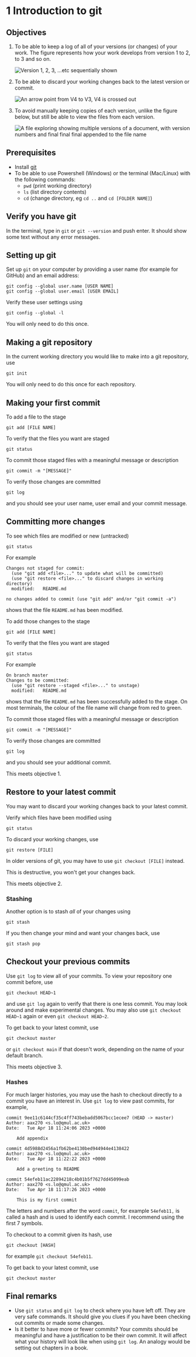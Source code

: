 # 1 Introduction to git

## Objectives

1. To be able to keep a log of all of your versions (or changes) of your work.
   The figure represents how your work develops from version 1 to 2, to 3 and
   so on.

   ![Version 1, 2, 3, ...etc sequentially shown](figure1.png)
1. To be able to discard your working changes back to the latest version or
   commit.

   ![An arrow point from V4 to V3, V4 is crossed out](figure2.png)
1. To avoid manually keeping copies of each version, unlike the figure below,
   but still be able to view the files from each version.

   ![A file exploring showing multiple versions of a document, with version
     numbers and final final final appended to the file name](figure3.png)

## Prerequisites

- Install [git](https://git-scm.com/downloads)
- To be able to use Powershell (Windows) or the terminal (Mac/Linux) with the
  following commands:
  - `pwd` (print working directory)
  - `ls` (list directory contents)
  - `cd` (change directory, eg `cd ..` and `cd [FOLDER NAME]`)

## Verify you have git

In the terminal, type in `git` or `git --version` and push enter. It should show
some text without any error messages.

## Setting up git

Set up `git` on your computer by providing a user name (for example for GitHub)
and an email address:

```shell
git config --global user.name [USER NAME]
git config --global user.email [USER EMAIL]
```

Verify these user settings using

```shell
git config --global -l
```

You will only need to do this once.

## Making a git repository

In the current working directory you would like to make into a git repository,
use

```shell
git init
```

You will only need to do this once for each repository.

## Making your first commit

To add a file to the stage

```shell
git add [FILE NAME]
```

To verify that the files you want are staged

```shell
git status
```

To commit those staged files with a meaningful message or description

```shell
git commit -m "[MESSAGE]"
```

To verify those changes are committed

```shell
git log
```

and you should see your user name, user email and your commit message.

## Committing more changes

To see which files are modified or new (untracked)

```shell
git status
```

For example

```plaintext
Changes not staged for commit:
  (use "git add <file>..." to update what will be committed)
  (use "git restore <file>..." to discard changes in working directory)
  modified:   README.md

no changes added to commit (use "git add" and/or "git commit -a")
```

shows that the file `README.md` has been modified.

To add those changes to the stage

```shell
git add [FILE NAME]
```

To verify that the files you want are staged

```shell
git status
```

For example

```plaintext
On branch master
Changes to be committed:
  (use "git restore --staged <file>..." to unstage)
  modified:   README.md
```

shows that the file `README.md` has been successfully added to the stage. On
most terminals, the colour of the file name will change from red to green.

To commit those staged files with a meaningful message or description

```shell
git commit -m "[MESSAGE]"
```

To verify those changes are committed

```shell
git log
```

and you should see your additional commit.

This meets objective 1.

## Restore to your latest commit

You may want to discard your working changes back to your latest commit.

Verify which files have been modified using

```shell
git status
```

To discard your working changes, use

```shell
git restore [FILE]
```

In older versions of git, you may have to use `git checkout [FILE]` instead.

This is destructive, you won't get your changes back.

This meets objective 2.

### Stashing

Another option is to stash *all* of your changes using

```shell
git stash
```

If you then change your mind and want your changes back, use

```shell
git stash pop
```

## Checkout your previous commits

Use `git log` to view all of your commits. To view your repository one commit
before, use

```shell
git checkout HEAD~1
```

and use `git log` again to verify that there is one less commit. You may look
around and make experimental changes. You may also use `git checkout HEAD~1`
again or even `git checkout HEAD~2`.

To get back to your latest commit, use

```shell
git checkout master
```

or `git checkout main` if that doesn't work, depending on the name of your
default branch.

This meets objective 3.

### Hashes

For much larger histories, you may use the hash to checkout directly to a commit
you have an interest in. Use `git log` to view past commits, for example,

```plaintext
commit 9ee11c6144cf35c4ff743bebadd5067bcc1ecee7 (HEAD -> master)
Author: aax270 <s.lo@qmul.ac.uk>
Date:   Tue Apr 18 11:24:06 2023 +0000

    Add appendix

commit 4d5988d2456a1fb62be4130bed944944e4138422
Author: aax270 <s.lo@qmul.ac.uk>
Date:   Tue Apr 18 11:22:22 2023 +0000

    Add a greeting to README

commit 54efeb11ac22894218c4b01b5f7627dd45099eab
Author: aax270 <s.lo@qmul.ac.uk>
Date:   Tue Apr 18 11:17:26 2023 +0000

    This is my first commit
```

The letters and numbers after the word `commit`, for example `54efeb11,` is
called a hash and is used to identify each commit. I recommend using the first
7 symbols.

To checkout to a commit given its hash, use

```shell
git checkout [HASH]
```

for example `git checkout 54efeb11`.

To get back to your latest commit, use

```shell
git checkout master
```

## Final remarks

- Use `git status` and `git log` to check where you have left off. They are very
  safe commands. It should give you clues if you have been checking out commits
  or made some changes.
- Is it better to have more or fewer commits? Your commits should be meaningful
  and have a justification to be their own commit. It will affect what your
  history will look like when using `git log`. An analogy would be setting
  out chapters in a book.
